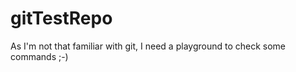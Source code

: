 gitTestRepo
===========

As I'm not that familiar with git, I need a playground to check some commands ;-)
